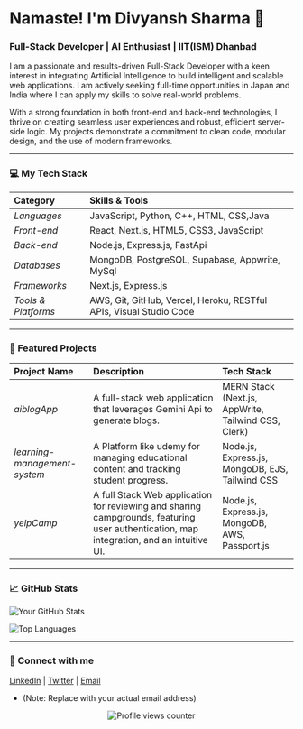 # Namaste! I'm Divyansh Sharma 👋

### Full-Stack Developer | AI Enthusiast | IIT(ISM) Dhanbad 

I am a passionate and results-driven Full-Stack Developer with a keen interest in integrating Artificial Intelligence to build intelligent and scalable web applications. I am actively seeking full-time opportunities in Japan and India where I can apply my skills to solve real-world problems.

With a strong foundation in both front-end and back-end technologies, I thrive on creating seamless user experiences and robust, efficient server-side logic. My projects demonstrate a commitment to clean code, modular design, and the use of modern frameworks.

---

### 💻 My Tech Stack

| Category | Skills & Tools |
| :--- | :--- |
| *Languages* | JavaScript, Python, C++, HTML, CSS,Java |
| *Front-end* | React, Next.js, HTML5, CSS3, JavaScript |
| *Back-end* | Node.js, Express.js, FastApi |
| *Databases* | MongoDB, PostgreSQL, Supabase, Appwrite, MySql|
| *Frameworks* | Next.js, Express.js |
| *Tools & Platforms* | AWS, Git, GitHub, Vercel, Heroku, RESTful APIs, Visual Studio Code |

---

### 🌟 Featured Projects

| Project Name | Description | Tech Stack |
| :--- | :--- | :--- |
| *aiblogApp* | A full-stack web application that leverages Gemini Api to generate blogs. | MERN Stack (Next.js, AppWrite, Tailwind CSS, Clerk) |
| *learning-management-system* | A Platform like udemy for managing educational content and tracking student progress. | Node.js, Express.js, MongoDB, EJS, Tailwind CSS |
| *yelpCamp* | A full Stack Web application for reviewing and sharing campgrounds, featuring user authentication, map integration, and an intuitive UI. | Node.js, Express.js, MongoDB, AWS, Passport.js |


---

### 📈 GitHub Stats

![Your GitHub Stats](https://github-readme-stats.vercel.app/api?username=divyan154&show_icons=true&theme=radical&count_private=true&hide_rank=false)

![Top Languages](https://github-readme-stats.vercel.app/api/top-langs/?username=divyan154&layout=compact&theme=radical)

---

### 🤝 Connect with me

[LinkedIn](https://www.linkedin.com/in/divyan154/) | [Twitter](https://x.com/Divyans57775024) | [Email](mailto:divyansharma@gmail.com)
* (Note: Replace with your actual email address)

<p align="center">
  <img src="https://komarev.com/ghpvc/?username=divyan154&style=flat-square&color=blue" alt="Profile views counter">
</p>
